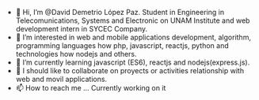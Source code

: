 - 👋 Hi, I’m @David Demetrio López Paz. Student in Engineering in Telecomunications, Systems and Electronic on UNAM Institute and web development intern in SYCEC Company. 
- 👀 I’m interested in web and mobile applications development, algorithm, programming languages how php, javascript, reactjs, python and technologies
      how nodejs and others.
- 🌱 I’m currently learning javascript (ES6), reactjs and nodejs(express.js).
- 💞️ I should like to collaborate on proyects or activities relationship with web and movil applications.
- 📫 How to reach me ... Currently working on it

<!---
DavidDemetrio/DavidDemetrio is a ✨ special ✨ repository because its `README.md` (this file) appears on your GitHub profile.
You can click the Preview link to take a look at your changes.
--->
